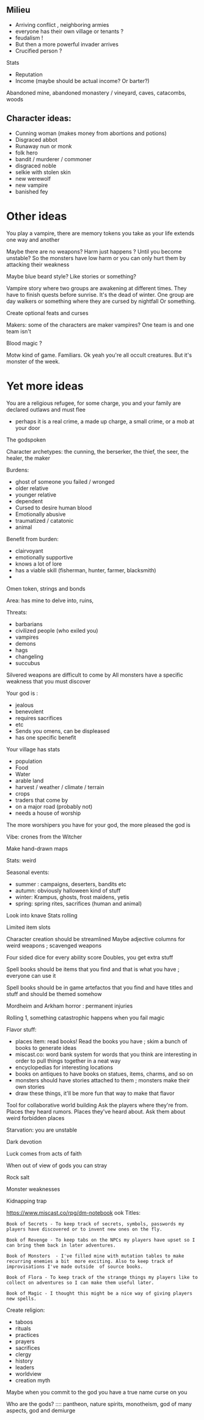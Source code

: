 


## Milieu 
- Arriving conflict , neighboring armies 
- everyone has their own village or tenants ? 
- feudalism ! 
- But then a more powerful invader arrives 
- Crucified person ? 

Stats 
- Reputation 
- Income (maybe should be actual income? Or barter?)



Abandoned mine, abandoned monastery / vineyard, caves, catacombs, woods 



## Character ideas: 
- Cunning woman (makes money from abortions and potions)
- Disgraced abbot
- Runaway nun or monk 
- folk hero 
- bandit / murderer / commoner 
- disgraced noble 
- selkie with stolen skin 
- new werewolf 
- new vampire
- banished fey 

# Other ideas 

You play a vampire, there are memory tokens you take as your life extends one way and another 


Maybe there are no weapons? Harm just happens ? Until you become unstable? So the monsters have low harm or you can only hurt them by attacking their weakness


Maybe blue beard style? Like stories or something? 

Vampire story where two groups are awakening at different times. They have to finish quests before sunrise. It's the dead of winter. One group are day walkers or something where they are cursed by nightfall
Or something. 

Create optional feats and curses 

Makers: some of the characters are maker vampires? One team is and one team isn't 

Blood magic ? 

Motw kind of game. 
Familiars. 
Ok yeah you're all occult creatures. But it's monster of the week. 


# Yet more ideas 

You are a religious refugee, for some charge, you and your family are declared outlaws and must flee 
- perhaps it is a real crime, a made up charge, a small crime, or a mob at your door 

The godspoken 

Character archetypes: the cunning, the berserker, the thief, the seer, the healer, the maker

Burdens: 
- ghost of someone you failed / wronged 
- older relative 
- younger relative 
- dependent
- Cursed to desire human blood
- Emotionally abusive 
- traumatized / catatonic 
- animal 

Benefit from burden: 
- clairvoyant 
- emotionally supportive 
- knows a lot of lore 
- has a viable skill (fisherman, hunter, farmer, blacksmith)
- 

Omen token, strings and bonds 

Area: has mine to delve into, ruins, 

Threats: 
- barbarians 
- civilized people (who exiled you)
- vampires 
- demons 
- hags 
- changeling 
- succubus

Silvered weapons are difficult to come by 
All monsters have a specific weakness that you must discover 

Your god is : 
- jealous 
- benevolent 
- requires sacrifices 
- etc
- Sends you omens, can be displeased 
- has one specific benefit 

Your village has stats
- population
- Food
- Water 
- arable land 
- harvest / weather / climate / terrain 
- crops 
- traders that come by 
- on a major road (probably not)
- needs a house of worship 

The more worshipers you have for your god, the more pleased the god is 

Vibe: crones from the Witcher 

Make hand-drawn maps

Stats: weird

Seasonal events:
- summer : campaigns, deserters, bandits etc 
- autumn: obviously halloween kind of stuff 
- winter: Krampus, ghosts, frost maidens, yetis 
- spring: spring rites, sacrifices (human and animal)

Look into knave 
Stats rolling 

Limited item slots

Character creation should be streamlined 
Maybe adjective columns for weird weapons ; scavenged weapons 

Four sided dice for every ability score 
Doubles, you get extra stuff 

Spell books should be items that you find and that is what you have ; everyone can use it 

Spell books should be in game artefactos that you find and have titles and stuff and should be themed somehow 

Mordheim and Arkham horror : permanent injuries 

Rolling 1, something catastrophic happens when you fail magic 

Flavor stuff:
- places item: read books! Read the books you have ; skim a bunch of books to generate ideas 
- miscast.co: word bank system for words that you think are interesting in order to pull things together in a neat way 
- encyclopedias for interesting locations
- books on antiques to have books on statues, items, charms, and so on 
- monsters should have stories attached to them ; monsters make their own stories
- draw these things, it'll be more fun that way to make that flavor 

Tool for collaborative world building 
Ask the players where they're from. Places they heard rumors. Places they've heard about. Ask them about weird forbidden places

Starvation: you are unstable 

Dark devotion 

Luck comes from acts of  faith 

When out of view of gods you can stray  

Rock salt 

Monster weaknesses 

Kidnapping trap


https://www.miscast.co/rpg/dm-notebook
ook Titles:﻿

    Book of Secrets - To keep track of secrets, symbols, passwords my players have discovered or to invent new ones on the fly. 

    Book of Revenge - To keep tabs on the NPCs my players have upset so I can bring them back in later adventures.

    Book of Monsters  - I've filled mine with mutation tables to make recurring enemies a bit  more exciting. Also to keep track of improvisations I've made outside  of source books.

    Book of Flora - To keep track of the strange things my players like to collect on adventures so I can make them useful later. 

    Book of Magic - I thought this might be a nice way of giving players new spells.

Create religion: 
- taboos
- rituals
- practices 
- prayers
- sacrifices 
- clergy 
- history 
- leaders 
- worldview
- creation myth 


Maybe when you commit to the god you have a true name curse on you 

Who are the gods? :::: pantheon, nature spirits, monotheism, god of many aspects, god and demiurge 